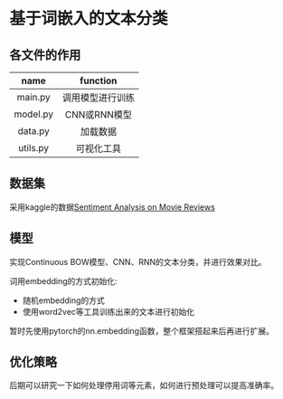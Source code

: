 # 基于词嵌入的文本分类


## 各文件的作用

name | function
:----: | :-----:
main.py| 调用模型进行训练
model.py| CNN或RNN模型
data.py | 加载数据
utils.py | 可视化工具


## 数据集
采用kaggle的数据[Sentiment Analysis on Movie Reviews](https://www.kaggle.com/c/sentiment-analysis-on-movie-reviews)

## 模型

实现Continuous BOW模型、CNN、RNN的文本分类，并进行效果对比。


词用embedding的方式初始化:

- 随机embedding的方式
- 使用word2vec等工具训练出来的文本进行初始化

暂时先使用pytorch的nn.embedding函数，整个框架搭起来后再进行扩展。

## 优化策略

后期可以研究一下如何处理停用词等元素，如何进行预处理可以提高准确率。
